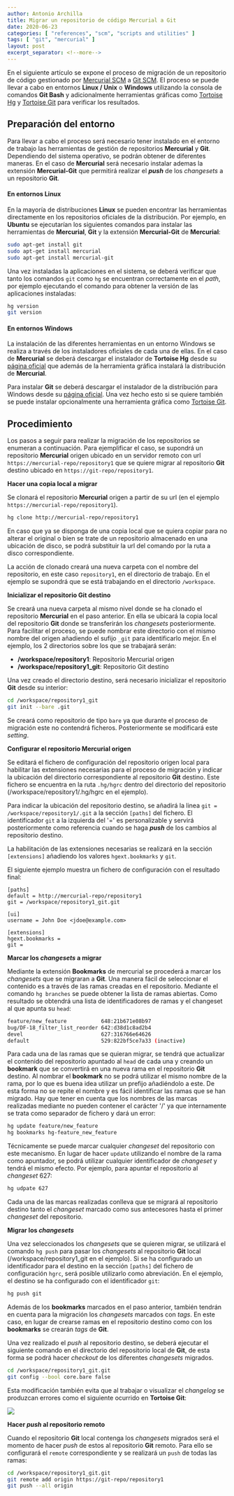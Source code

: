 ```yaml
---
author: Antonio Archilla
title: Migrar un repositorio de código Mercurial a Git
date: 2020-06-23
categories: [ "references", "scm", "scripts and utilities" ]
tags: [ "git", "mercurial" ]
layout: post
excerpt_separator: <!--more-->
---
```


En el siguiente artículo se expone el proceso de migración de un repositorio de código gestionado por [Mercurial SCM][mercurial-hg] a [Git SCM][git]. 
El proceso se puede llevar a cabo en entornos **Linux / Unix** o **Windows** utilizando la consola de comandos **Git Bash** y adicionalmente herramientas gráficas 
como [Tortoise Hg][tortoise-hg] y [Tortoise Git][tortoise-git] para verificar los resultados. 

<!--more-->

## Preparación del entorno

Para llevar a cabo el proceso será necesario tener instalado en el entorno de trabajo las herramientas de gestión de repositorios **Mercurial** y **Git**. 
Dependiendo del sistema operativo, se podrán obtener de diferentes maneras. En el caso de **Mercurial** será necesario instalar ademas la extensión **Mercurial-Git** 
que permitirá realizar el ***push*** de los *changesets* a un repositorio **Git**.


#### En entornos Linux

En la mayoría de distribuciones **Linux** se pueden encontrar las herramientas directamente en los repositorios oficiales de la distribución. 
Por ejemplo, en **Ubuntu** se ejecutarían los siguientes comandos para instalar las herramientas de **Mercurial**, **Git** y la extensión **Mercurial-Git** de **Mercurial**:

```sh
sudo apt-get install git
sudo apt-get install mercurial
sudo apt-get install mercurial-git
```

Una vez instaladas la aplicaciones en el sistema, se deberá verificar que tanto los comandos `git` como `hg` se encuentran correctamente en el *path*, 
por ejemplo ejecutando el comando para obtener la versión de las aplicaciones instaladas:

```sh
hg version
git version
```

#### En entornos Windows

La instalación de las diferentes herramientas en un entorno Windows se realiza a través de los instaladores oficiales de cada una de ellas. 
En el caso de **Mercurial** se deberá descargar el instalador de **Tortoise Hg** desde su [página oficial][tortoise-hg] que además de la herramienta gráfica 
instalará la distribución de **Mercurial**.

Para instalar **Git** se deberá descargar el instalador de la distribución para Windows desde su [página oficial][git]. Una vez hecho esto si se quiere también 
se puede instalar opcionalmente una herramienta gráfica como [Tortoise Git][tortoise-git].

## Procedimiento

Los pasos a seguir para realizar la migración de los repositorios se enumeran a continuación. Para ejemplificar el caso, se supondrá un repositorio **Mercurial** 
origen ubicado en un servidor remoto con url `https://mercurial-repo/repository1` que se quiere migrar al repositorio **Git** destino ubicado en `https://git-repo/repository1`.

**Hacer una copia local a migrar** 

Se clonará el repositorio **Mercurial** origen a partir de su url (en el ejemplo `https://mercurial-repo/repository1`). 

```sh
hg clone http://mercurial-repo/repository1
```

En caso que ya se disponga de una copia local que se quiera copiar para no alterar el original o bien se trate de un repositorio almacenado en una ubicación de disco, 
se podrá substituir la url del comando por la ruta a disco correspondiente.

La acción de clonado creará una nueva carpeta con el nombre del repositorio, en este caso `repository1`, en el directorio de trabajo. En el ejemplo se supondrá 
que se está trabajando en el directorio `/workspace`. 

**Inicializar el repositorio Git destino**

Se creará una nueva carpeta al mismo nivel donde se ha clonado el repositorio **Mercurial** en el paso anterior. En ella se ubicará la copia local del repositorio **Git** 
donde se transferirán los *changesets* posteriormente. Para facilitar el proceso, se puede nombrar este directorio con el mismo nombre del origen añadiendo el sufijo `_git` 
para identificarlo mejor. En el ejemplo, los 2 directorios sobre los que se trabajará serán:

* **/workspace/repository1**: Repositorio Mercurial origen
* **/workspace/repository1_git**: Repositorio Git destino

Una vez creado el directorio destino, será necesario inicializar el repositorio **Git** desde su interior:

```sh
cd /workspace/repository1_git
git init --bare .git
```

Se creará como repositorio de tipo `bare` ya que durante el proceso de migración este no contendrá ficheros. Posteriormente se modificará este *setting*.


**Configurar el repositorio Mercurial origen**

Se editará el fichero de configuración del repositorio origen local para habilitar las extensiones necesarias para el proceso de migración y indicar la ubicación del 
directorio correspondiente al repositorio **Git** destino. Este fichero se encuentra en la ruta `.hg/hgrc` dentro del directorio del repositorio (/workspace/repository1/.hg/hgrc 
en el ejemplo).

Para indicar la ubicación del repositorio destino, se añadirá la linea `git = /workspace/repository1/.git` a la sección `[paths]` del fichero. 
El identificador `git` a la izquierda del '=' es personalizable y servirá posteriormente como referencia cuando se haga ***push*** de los cambios al repositorio destino.

La habilitación de las extensiones necesarias se realizará en la sección `[extensions]` añadiendo los valores `hgext.bookmarks` y `git`.

El siguiente ejemplo muestra un fichero de configuración con el resultado final:

```properties
[paths]
default = http://mercurial-repo/repository1
git = /workspace/repository1_git.git

[ui]
username = John Doe <jdoe@example.com>

[extensions]
hgext.bookmarks =
git =
```

**Marcar los *changesets* a migrar**

Mediante la extensión **Bookmarks** de mercurial se procederá a marcar los *changesets* que se migraran a **Git**. Una manera fácil de seleccionar el contenido es 
a través de las ramas creadas en el repositorio. Mediante el comando `hg branches` se puede obtener la lista de ramas abiertas. Como resultado se obtendrá una lista 
de identificadores de ramas y el changeset al que apunta su `head`:

```sh
feature/new_feature           648:21b671e08b97
bug/DF-18_filter_list_reorder 642:d38d1c8ad2b4
devel                         627:316766e64626
default                       529:822bf5ce7a33 (inactive)
```

Para cada una de las ramas que se quieran migrar, se tendrá que actualizar el contenido del repositorio apuntado al `head` de cada una y creando un **bookmark** 
que se convertirá en una nueva rama en el repositorio **Git** destino. Al nombrar el **bookmark** no se podrá utilizar el mismo nombre de la rama, por lo que es 
buena idea utilizar un prefijo añadiéndolo a este. De esta forma no se repite el nombre y es fácil identificar las ramas que se han migrado. Hay que tener en cuenta 
que los nombres de las marcas realizadas mediante no pueden contener el carácter '/' ya que internamente se trata como separador de fichero y dará un error:

```sh
hg update feature/new_feature
hg bookmarks hg-feature_new_feature
```

Técnicamente se puede marcar cualquier *changeset* del repositorio con este mecanismo. En lugar de hacer `update` utilizando el nombre de la rama como apuntador, 
se podrá utilizar cualquier identificador de *changeset* y tendrá el mismo efecto. Por ejemplo, para apuntar el repositorio al *changeset* 627:

```sh
hg udpate 627
```

Cada una de las marcas realizadas conlleva que se migrará al repositorio destino tanto el *changeset* marcado como sus antecesores hasta el primer *changeset* del repositorio.

**Migrar los *changesets***

Una vez seleccionados los *changesets* que se quieren migrar, se utilizará el comando `hg push` para pasar los *changesets* al repositorio **Git** local 
(/workspace/repository1_git en el ejemplo). Si se ha configurado un identificador para el destino en la sección `[paths]` del fichero de configuración `hgrc`, 
será posible utilizarlo como abreviación. En el ejemplo, el destino se ha configurado con el identificador `git`:

```sh
hg push git
```

Además de los **bookmarks** marcados en el paso anterior, también tendrán en cuenta para la migración los *changesets* marcados con *tags*. En este caso, 
en lugar de crearse ramas en el repositorio destino como con los **bookmarks** se crearán *tags* de **Git**.

Una vez realizado el *push* al repositorio destino, se deberá ejecutar el siguiente comando en el directorio del repositorio local de **Git**, de esta forma se podrá hacer 
*checkout* de los diferentes *changesets* migrados. 

```sh
cd /workspace/repository1_git.git
git config --bool core.bare false
```

Esta modificación también evita que al trabajar o visualizar el *changelog* se produzcan errores como el siguiente ocurrido en **Tortoise Git**:

![](/assets/posts/reference/scm/scripts_and_utilities/Migrar-repositorio-hg-a-git_fig1.png)


**Hacer *push* al repositorio remoto**

Cuando el repositorio **Git** local contenga los *changesets* migrados será el momento de hacer *push* de estos al repositorio **Git** remoto. 
Para ello se configurará el `remote` correspondiente y se realizará un `push` de todas las ramas:

```sh
cd /workspace/repository1_git.git
git remote add origin https://git-repo/repository1
git push --all origin
```


[//]: # (Links)
[mercurial-hg]:https://www.mercurial-scm.org
[git]:https://git-scm.com
[tortoise-hg]:https://tortoisehg.bitbucket.io
[tortoise-git]:https://tortoisegit.org
